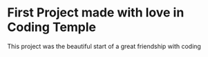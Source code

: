 # First Project made with love in Coding Temple

<p> This project was the beautiful start of a great friendship with coding </p>